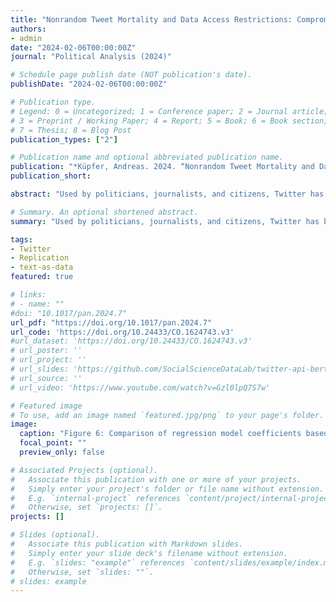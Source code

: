 ```yaml
---
title: "Nonrandom Tweet Mortality and Data Access Restrictions: Compromising the Replication of Sensitive Twitter Studies"
authors:
- admin
date: "2024-02-06T00:00:00Z"
journal: "Political Analysis (2024)"

# Schedule page publish date (NOT publication's date).
publishDate: "2024-02-06T00:00:00Z"

# Publication type.
# Legend: 0 = Uncategorized; 1 = Conference paper; 2 = Journal article;
# 3 = Preprint / Working Paper; 4 = Report; 5 = Book; 6 = Book section;
# 7 = Thesis; 8 = Blog Post
publication_types: ["2"]

# Publication name and optional abbreviated publication name.
publication: "*Küpfer, Andreas. 2024. “Nonrandom Tweet Mortality and Data Access Restrictions: Compromising the Replication of Sensitive Twitter Studies.” Political Analysis: 1–14. doi: 10.1017/pan.2024.7.*"
publication_short: 

abstract: "Used by politicians, journalists, and citizens, Twitter has been the most important social media platform to investigate political phenomena such as hate speech, polarization, or terrorism for over a decade. A high proportion of Twitter studies of emotionally charged or controversial content limit their ability to replicate findings due to incomplete Twitter-related replication data and the inability to recrawl their datasets entirely. This paper shows that these Twitter studies and their findings are considerably affected by nonrandom tweet mortality and data access restrictions imposed by the platform. While sensitive datasets suffer a notably higher removal rate than nonsensitive datasets, attempting to replicate key findings of Kim’s (2023, Political Science Research and Methods 11, 673–695) influential study on the content of violent tweets leads to significantly different results. The results highlight that access to complete replication data is particularly important in light of dynamically changing social media research conditions. Thus, the study raises concerns and potential solutions about the broader implications of nonrandom tweet mortality for future social media research on Twitter and similar platforms."

# Summary. An optional shortened abstract.
summary: "Used by politicians, journalists, and citizens, Twitter has been the most important social media platform to investigate political phenomena such as hate speech, polarization, or terrorism for over a decade. A high proportion of Twitter studies of emotionally charged or controversial content limit their ability to replicate findings due to incomplete Twitter-related replication data and the inability to recrawl their datasets entirely. This paper shows that these Twitter studies and their findings are considerably affected by nonrandom tweet mortality and data access restrictions imposed by the platform. While sensitive datasets suffer a notably higher removal rate than nonsensitive datasets, attempting to replicate key findings of Kim’s (2023, Political Science Research and Methods 11, 673–695) influential study on the content of violent tweets leads to significantly different results. The results highlight that access to complete replication data is particularly important in light of dynamically changing social media research conditions. Thus, the study raises concerns and potential solutions about the broader implications of nonrandom tweet mortality for future social media research on Twitter and similar platforms."

tags:
- Twitter
- Replication
- text-as-data
featured: true

# links:
# - name: ""
#doi: "10.1017/pan.2024.7"
url_pdf: "https://doi.org/10.1017/pan.2024.7"
url_code: 'https://doi.org/10.24433/CO.1624743.v3'
#url_dataset: 'https://doi.org/10.24433/CO.1624743.v3'
# url_poster: ''
# url_project: ''
# url_slides: 'https://github.com/SocialScienceDataLab/twitter-api-bert-method/blob/main/slides-twitter-api-bert-method.pdf'
# url_source: ''
# url_video: 'https://www.youtube.com/watch?v=Gzl0lpQ7S7w'

# Featured image
# To use, add an image named `featured.jpg/png` to your page's folder. 
image:
  caption: "Figure 6: Comparison of regression model coefficients based on the original, recrawled, and resampled dataset with their 95% confidence intervals. The resampled regression model is a simulation based on rebalanced party and gender ratios following the original dataset distributions."
  focal_point: ""
  preview_only: false

# Associated Projects (optional).
#   Associate this publication with one or more of your projects.
#   Simply enter your project's folder or file name without extension.
#   E.g. `internal-project` references `content/project/internal-project/index.md`.
#   Otherwise, set `projects: []`.
projects: []

# Slides (optional).
#   Associate this publication with Markdown slides.
#   Simply enter your slide deck's filename without extension.
#   E.g. `slides: "example"` references `content/slides/example/index.md`.
#   Otherwise, set `slides: ""`.
# slides: example
---
```

